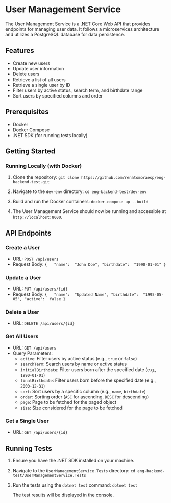 # User Management Service

The User Management Service is a .NET Core Web API that provides endpoints for managing user data. It follows a microservices architecture and utilizes a PostgreSQL database for data persistence.

## Features

-   Create new users
-   Update user information
-   Delete users
-   Retrieve a list of all users
-   Retrieve a single user by ID
-   Filter users by active status, search term, and birthdate range
-   Sort users by specified columns and order

## Prerequisites

-   Docker
-   Docker Compose
-   .NET SDK (for running tests locally)

## Getting Started

### Running Locally (with Docker)

1.  Clone the repository:
    `git clone https://github.com/renatomoraesp/eng-backend-test.git`
    
2.  Navigate to the  `dev-env`  directory:
    `cd eng-backend-test/dev-env`
    
3.  Build and run the Docker containers:
    `docker-compose up --build`
    
4.  The User Management Service should now be running and accessible at  `http://localhost:8000`.

## API Endpoints

### Create a User

-   URL:  `POST /api/users`
-   Request Body:
    `{   "name":  "John Doe", "birthdate":  "1990-01-01" }`
    

### Update a User

-   URL:  `PUT /api/users/{id}`
-   Request Body:
    `{   "name":  "Updated Name", "birthdate":  "1995-05-05", "active":  false }`
    

### Delete a User

-   URL:  `DELETE /api/users/{id}`

### Get All Users

-   URL:  `GET /api/users`
-   Query Parameters:
    -   `active`: Filter users by active status (e.g.,  `true`  or  `false`)
    -   `searchTerm`: Search users by name or active status
    -   `initialBirthdate`: Filter users born after the specified date (e.g.,  `1990-01-01`)
    -   `finalBirthdate`: Filter users born before the specified date (e.g.,  `2000-12-31`)
    -   `sort`: Sort users by a specific column (e.g.,  `name`,  `birthdate`)
    -   `order`: Sorting order (`ASC`  for ascending,  `DESC`  for descending)
    -   `page`: Page to be fetched for the paged object
    -   `size`: Size considered for the page to be fetched

### Get a Single User

-   URL:  `GET /api/users/{id}`

## Running Tests

1.  Ensure you have the .NET SDK installed on your machine.
2.  Navigate to the  `UserManagementService.Tests`  directory:
    `cd eng-backend-test/UserManagementService.Tests`
    
3.  Run the tests using the  `dotnet test`  command:
    `dotnet test`
    
    The test results will be displayed in the console.